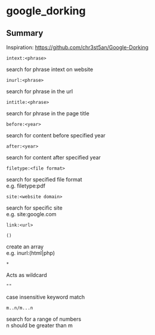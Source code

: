 # google_dorking

## Summary
Inspiration: https://github.com/chr3st5an/Google-Dorking

```
intext:<phrase>
```
search for phrase intext on website
```
inurl:<phrase>
```
search for phrase in the url
```
intitle:<phrase>
```
search for phrase in the page title
```
before:<year>
```
search for content before specified year
```
after:<year>
```
search for content after specified year
```
filetype:<file format>
```
search for specified file format
<br>
e.g. filetype:pdf
```
site:<website domain>
```
search for specific site
<br>
e.g. site:google.com
```
link:<url>
```

```
()
```
create an array
<br>
e.g. inurl:(html|php)
```
*
```
Acts as wildcard

```
""
```
case insensitive keyword match
```
m..n/m...n 
```
search for a range of numbers
<br>
n should be greater than m
```

```

